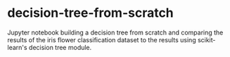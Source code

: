 # decision-tree-from-scratch

Jupyter notebook building a decision tree from scratch and comparing the results of the iris flower classification dataset to the results using scikit-learn's decision tree module. 
